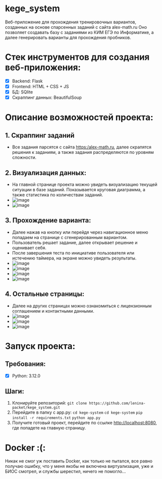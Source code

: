 # kege_system
Веб-приложение для прохождения тренировочных вариантов, созданных на основе спарсенных заданий с сайта alex-math.ru
Оно позволяет создавать базу с заданиями из КИМ ЕГЭ по Информатике, а далее генерировать варианты для прохождения пробников.

# Стек инструментов для создания веб-приложения:
- [x] Backend: Flask
- [x] Frontend: HTML + CSS + JS
- [x] БД: SQlite
- [x] Скраппинг данных: BeautifulSoup

# Описание возможностей проекта:
## 1. Скраппинг заданий
- Все задания парсятся с сайта <https:/alex-math.ru>, далее скрапятся решения к заданиям, а также задания распределяются по уровням сложности.


## 2. Визуализация данных:
- На главной странице проекта можно увидеть визуализацию текущей ситуации в базе заданий. Показывается круговая диаграмма, а также статистика по количествам заданий.
- ![image](https://github.com/user-attachments/assets/36b38d9d-be81-4ad4-adae-00514d974719)
- ![image](https://github.com/user-attachments/assets/d69c0713-3afc-4e2b-b2f8-861507170f9d)

## 3. Прохождение варианта:
- Далее нажав на кнопку или перейдя через навигационное меню попадаем на странице с сгенерированным вариантом.
- Пользователь решает задание, далее открывает решение и оценивает себя.
- После завершения теста по инициативе пользователя или истечению таймера, на экране можно увидеть результаты.
- ![image](https://github.com/user-attachments/assets/857e2d45-0763-4733-bc03-d65f68fd3c18)
- ![image](https://github.com/user-attachments/assets/45b4400b-a4c2-4841-9d1d-6d4807483910)
- ![image](https://github.com/user-attachments/assets/ea4e83a2-7a0a-485e-99a4-fcc575cbd78e)
- ![image](https://github.com/user-attachments/assets/4aab8fe8-2723-4bf1-96cf-486255548fd7)

## 4. Остальные страницы:
- Далее на других страницах можно ознакомиться с лицензионным соглашением и контактными данными.
- ![image](https://github.com/user-attachments/assets/b9fc4854-15b7-4f30-9abc-7f5303713120)
- ![image](https://github.com/user-attachments/assets/87fb18ae-1540-4f21-8b04-dcd55630fcc0)
- ![image](https://github.com/user-attachments/assets/50f872df-38bb-4922-8e82-7221d6f96c61)

# Запуск проекта:

## Требования:
- [x] Python: 3.12.0

## Шаги:

1. Клонируйте репозиторий: `git clone https://github.com/lenina-packet/kege_system.git`
2. Перейдите в папку с app.py: 
  `cd kege-system`
  `cd kege-system`
  `pip install -r requirements.txt`
  `python app.py`
3. Получите готовый проект, перейдите по ссылке <http://localhost:8080>, где попадете на главную страницу.

# Docker :(:
Никак не смог уж поставить Docker, как только не пытался, все равно получаю ошибку, что у меня якобы не включена виртуализация, уже и БИОС смотрел, и службы шерестил, ничего не помогло...
